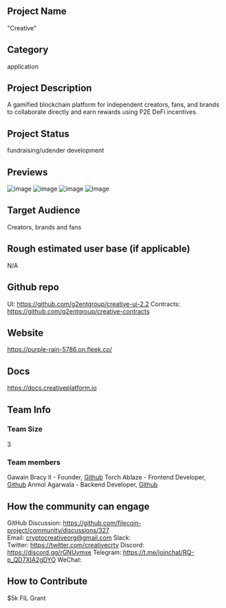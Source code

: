## Project Name
"Creative"

## Category 
application

## Project Description
A gamified blockchain platform for independent creators, fans, and brands to collaborate directly and earn rewards using P2E DeFi incentives.

## Project Status
fundraising/udender development

## Previews
<!--Add some screenshots to give a preview of your product-->
![image](https://user-images.githubusercontent.com/1490181/135485554-dd7346d7-156d-4c4f-a765-52eaf0e715dc.png)
![image](https://user-images.githubusercontent.com/1490181/135485751-52df2188-7c16-4ccc-930d-240cb5314913.png)
![image](https://user-images.githubusercontent.com/1490181/135485794-7d19fb71-84d3-4f77-8955-2cab0a30e891.png)
![image](https://user-images.githubusercontent.com/1490181/135485815-dfa920fd-522c-4ee8-9b3b-045abdd0c612.png)


## Target Audience
Creators, brands and fans

## Rough estimated user base (if applicable)
<!--How many users do you have right now?-->
N/A

## Github repo
UI: https://github.com/g2entgroup/creative-ui-2.2
Contracts: https://github.com/g2entgroup/creative-contracts

## Website
https://purple-rain-5786.on.fleek.co/

## Docs
https://docs.creativeplatform.io

## Team Info
<!-- Introduce your amazing team - how many team members are working on this project and who are they?-->

### Team Size  
3
### Team members  
Gawain Bracy II - Founder, [Github](https://github.com/gawainb)
Torch Ablaze - Frontend Developer, [Github](https://github.com/Rashmi-278)
Anmol Agarwala - Backend Developer, [Github](https://github.com/sylar217)
## How the community can engage
GitHub Discussion: https://github.com/filecoin-project/community/discussions/327   
Email: cryptocreativeorg@gmail.com 
Slack:  
Twitter:  https://twitter.com/creativecrtv
Discord:  https://discord.gg/rGNUvmxe
Telegram:  https://t.me/joinchat/RQ-p_QD7XIA2gDYO
WeChat:  

## How to Contribute
$5k FIL Grant 
